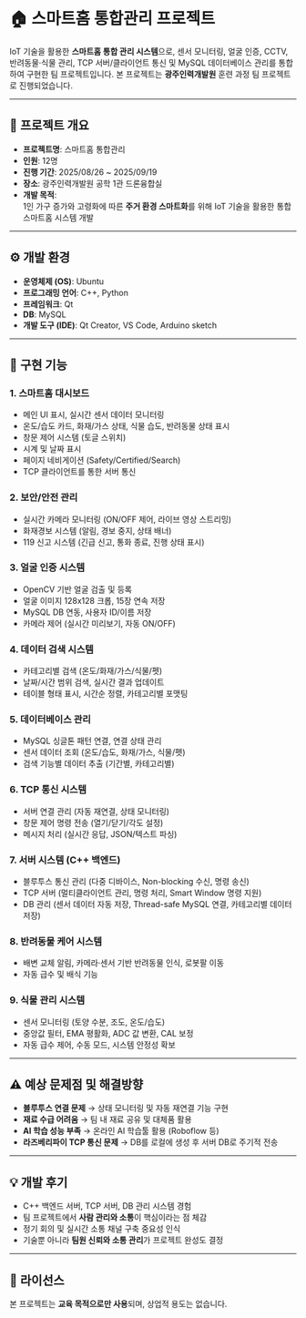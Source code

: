 # 🏠 스마트홈 통합관리 프로젝트

IoT 기술을 활용한 **스마트홈 통합 관리 시스템**으로, 센서 모니터링, 얼굴 인증, CCTV, 반려동물·식물 관리, TCP 서버/클라이언트 통신 및 MySQL 데이터베이스 관리를 통합하여 구현한 팀 프로젝트입니다.
본 프로젝트는 **광주인력개발원** 훈련 과정 팀 프로젝트로 진행되었습니다.

---

## 📌 프로젝트 개요
- **프로젝트명**: 스마트홈 통합관리  
- **인원**: 12명
- **진행 기간**: 2025/08/26 ~ 2025/09/19  
- **장소**: 광주인력개발원 공학 1관 드론융합실  
- **개발 목적**:  
  1인 가구 증가와 고령화에 따른 **주거 환경 스마트화**를 위해 IoT 기술을 활용한 통합 스마트홈 시스템 개발  

---

## ⚙️ 개발 환경
- **운영체제 (OS)**: Ubuntu  
- **프로그래밍 언어**: C++, Python  
- **프레임워크**: Qt  
- **DB**: MySQL  
- **개발 도구 (IDE)**: Qt Creator, VS Code, Arduino sketch  

---

## 🚀 구현 기능

### 1. 스마트홈 대시보드
- 메인 UI 표시, 실시간 센서 데이터 모니터링  
- 온도/습도 카드, 화재/가스 상태, 식물 습도, 반려동물 상태 표시  
- 창문 제어 시스템 (토글 스위치)  
- 시계 및 날짜 표시  
- 페이지 네비게이션 (Safety/Certified/Search)  
- TCP 클라이언트를 통한 서버 통신  

### 2. 보안/안전 관리
- 실시간 카메라 모니터링 (ON/OFF 제어, 라이브 영상 스트리밍)  
- 화재경보 시스템 (알림, 경보 중지, 상태 배너)  
- 119 신고 시스템 (긴급 신고, 통화 종료, 진행 상태 표시)  

### 3. 얼굴 인증 시스템
- OpenCV 기반 얼굴 검출 및 등록  
- 얼굴 이미지 128x128 크롭, 15장 연속 저장  
- MySQL DB 연동, 사용자 ID/이름 저장  
- 카메라 제어 (실시간 미리보기, 자동 ON/OFF)  

### 4. 데이터 검색 시스템
- 카테고리별 검색 (온도/화재/가스/식물/펫)  
- 날짜/시간 범위 검색, 실시간 결과 업데이트  
- 테이블 형태 표시, 시간순 정렬, 카테고리별 포맷팅  

### 5. 데이터베이스 관리
- MySQL 싱글톤 패턴 연결, 연결 상태 관리  
- 센서 데이터 조회 (온도/습도, 화재/가스, 식물/펫)  
- 검색 기능별 데이터 추출 (기간별, 카테고리별)  

### 6. TCP 통신 시스템
- 서버 연결 관리 (자동 재연결, 상태 모니터링)  
- 창문 제어 명령 전송 (열기/닫기/각도 설정)  
- 메시지 처리 (실시간 응답, JSON/텍스트 파싱)  

### 7. 서버 시스템 (C++ 백엔드)
- 블루투스 통신 관리 (다중 디바이스, Non-blocking 수신, 명령 송신)  
- TCP 서버 (멀티클라이언트 관리, 명령 처리, Smart Window 명령 지원)  
- DB 관리 (센서 데이터 자동 저장, Thread-safe MySQL 연결, 카테고리별 데이터 저장)  

### 8. 반려동물 케어 시스템
- 배변 교체 알림, 카메라·센서 기반 반려동물 인식, 로봇팔 이동  
- 자동 급수 및 배식 기능  

### 9. 식물 관리 시스템
- 센서 모니터링 (토양 수분, 조도, 온도/습도)  
- 중앙값 필터, EMA 평활화, ADC 값 변환, CAL 보정  
- 자동 급수 제어, 수동 모드, 시스템 안정성 확보  

---

## ⚠️ 예상 문제점 및 해결방향
- **블루투스 연결 문제** → 상태 모니터링 및 자동 재연결 기능 구현  
- **재료 수급 어려움** → 팀 내 재료 공유 및 대체품 활용  
- **AI 학습 성능 부족** → 온라인 AI 학습툴 활용 (Roboflow 등)  
- **라즈베리파이 TCP 통신 문제** → DB를 로컬에 생성 후 서버 DB로 주기적 전송  

---

## 💡 개발 후기
- C++ 백엔드 서버, TCP 서버, DB 관리 시스템 경험  
- 팀 프로젝트에서 **사람 관리와 소통**이 핵심이라는 점 체감  
- 정기 회의 및 실시간 소통 채널 구축 중요성 인식  
- 기술뿐 아니라 **팀원 신뢰와 소통 관리**가 프로젝트 완성도 결정  

---

## 📜 라이선스
본 프로젝트는 **교육 목적으로만 사용**되며, 상업적 용도는 없습니다.
